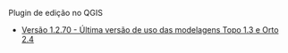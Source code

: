 Plugin de edição no QGIS


- [Versão 1.2.70 - Última versão de uso das modelagens Topo 1.3 e Orto 2.4](https://github.com/dsgoficial/ferramentas_edicao/releases/tag/v1.2.70)
